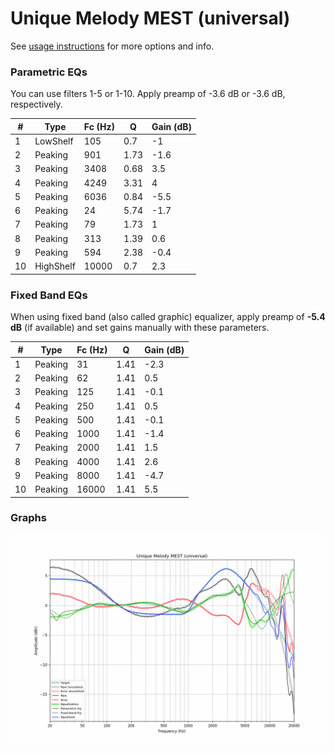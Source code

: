 # Unique Melody MEST (universal)
See [usage instructions](https://github.com/jaakkopasanen/AutoEq#usage) for more options and info.

### Parametric EQs
You can use filters 1-5 or 1-10. Apply preamp of -3.6 dB or -3.6 dB, respectively.

|   # | Type      |   Fc (Hz) |    Q |   Gain (dB) |
|-----|-----------|-----------|------|-------------|
|   1 | LowShelf  |       105 | 0.7  |        -1   |
|   2 | Peaking   |       901 | 1.73 |        -1.6 |
|   3 | Peaking   |      3408 | 0.68 |         3.5 |
|   4 | Peaking   |      4249 | 3.31 |         4   |
|   5 | Peaking   |      6036 | 0.84 |        -5.5 |
|   6 | Peaking   |        24 | 5.74 |        -1.7 |
|   7 | Peaking   |        79 | 1.73 |         1   |
|   8 | Peaking   |       313 | 1.39 |         0.6 |
|   9 | Peaking   |       594 | 2.38 |        -0.4 |
|  10 | HighShelf |     10000 | 0.7  |         2.3 |

### Fixed Band EQs
When using fixed band (also called graphic) equalizer, apply preamp of **-5.4 dB** (if available) and set gains manually with these parameters.

|   # | Type    |   Fc (Hz) |    Q |   Gain (dB) |
|-----|---------|-----------|------|-------------|
|   1 | Peaking |        31 | 1.41 |        -2.3 |
|   2 | Peaking |        62 | 1.41 |         0.5 |
|   3 | Peaking |       125 | 1.41 |        -0.1 |
|   4 | Peaking |       250 | 1.41 |         0.5 |
|   5 | Peaking |       500 | 1.41 |        -0.1 |
|   6 | Peaking |      1000 | 1.41 |        -1.4 |
|   7 | Peaking |      2000 | 1.41 |         1.5 |
|   8 | Peaking |      4000 | 1.41 |         2.6 |
|   9 | Peaking |      8000 | 1.41 |        -4.7 |
|  10 | Peaking |     16000 | 1.41 |         5.5 |

### Graphs
![](./Unique%20Melody%20MEST%20(universal).png)
